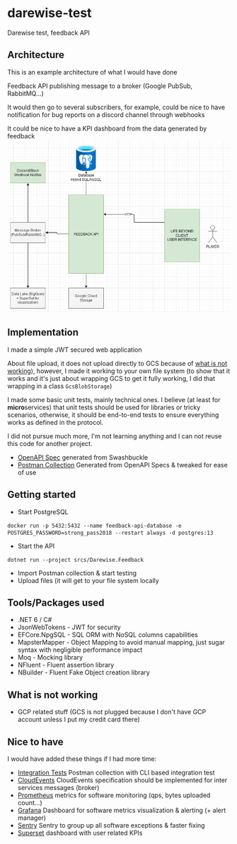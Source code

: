 # darewise-test
Darewise test, feedback API


## Architecture

This is an example architecture of what I would have done

Feedback API publishing message to a broker (Google PubSub, RabbitMQ...)

It would then go to several subscribers, for example, could be nice to have notification for bug reports on a discord channel through webhooks

It could be nice to have a KPI dashboard from the data generated by feedback 
![](docs/diagram.png)


## Implementation

I made a simple JWT secured web application

About file upload, it does not upload directly to GCS because of [what is not working](#what-is-not-working)), however, I made it working to your own file system (to show that it works and it's just about wrapping GCS to get it fully working, I did that wrapping in a class `GcsBlobStorage`)

I made some basic unit tests, mainly technical ones. 
I believe (at least for **micro**services) that unit tests should be used for libraries or tricky scenarios, otherwise, it should be end-to-end tests to ensure everything works as defined in the protocol.

I did not pursue much more, I'm not learning anything and I can not reuse this code for another project.

- [OpenAPI Spec](docs/openapi.json) generated from Swashbuckle
- [Postman Collection](docs/Feedback.postman_collection.json) Generated from OpenAPI Specs & tweaked for ease of use

## Getting started
- Start PostgreSQL
```shell
docker run -p 5432:5432 --name feedback-api-database -e POSTGRES_PASSWORD=strong_pass2018 --restart always -d postgres:13
```

- Start the API
```shell
dotnet run --project srcs/Darewise.Feedback
```

- Import Postman collection & start testing
- Upload files (it will get to your file system locally


## Tools/Packages used

- .NET 6 / C#
- JsonWebTokens - JWT for security
- EFCore.NpgSQL - SQL ORM with NoSQL columns capabilities
- MapsterMapper - Object Mapping to avoid manual mapping, just sugar syntax with negligible performance impact
- Moq - Mocking library
- NFluent - Fluent assertion library
- NBuilder - Fluent Fake Object creation library


## What is not working
- GCP related stuff (GCS is not plugged because I don't have GCP account unless I put my credit card there)


## Nice to have

I would have added these things if I had more time:
- [Integration Tests](https://www.npmjs.com/package/newman) Postman collection with CLI based integration test
- [CloudEvents](https://cloudevents.io/) CloudEvents specification should be implemented for inter services messages (broker)
- [Prometheus](https://prometheus.io/) metrics for software monitoring (qps, bytes uploaded count...)
- [Grafana](https://grafana.com) Dashboard for software metrics visualization & alerting (+ alert manager)
- [Sentry](https://sentry.io) Sentry to group up all software exceptions & faster fixing
- [Superset](http://superset.apache.org/) dashboard with user related KPIs
